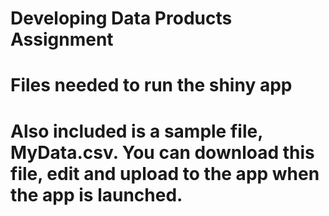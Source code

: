# Developing Data Products Assignment
# Files needed to run the shiny app
# Also included is a sample file, MyData.csv.  You can download this file, edit and upload to the app when the app is launched.